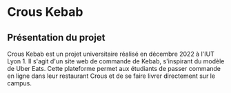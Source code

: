 # Crous Kebab
## Présentation du projet
Crous Kebab est un projet universitaire réalisé en décembre 2022 à l'IUT Lyon 1. Il s'agit d'un site web de commande de Kebab, s'inspirant du modèle de Uber Eats. Cette plateforme permet aux étudiants de passer commande en ligne dans leur restaurant Crous et de se faire livrer directement sur le campus.
